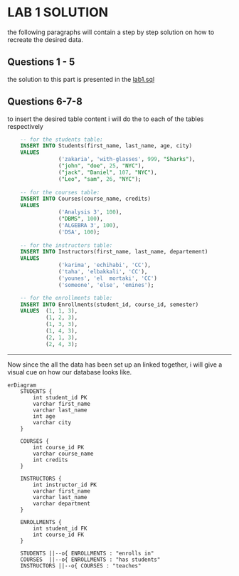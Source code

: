 # LAB 1 SOLUTION

the following paragraphs will contain a step by step solution on how to recreate the desired data.

## Questions 1 - 5 
the solution to this part is presented in the [lab1.sql](https://github.com/zakaria-with-glasses/DBMS_labs/blob/main/lab1.sql)

## Questions 6-7-8
to insert the desired table content i will do the to each of the tables respectively
```sql
	-- for the students table:
	INSERT INTO Students(first_name, last_name, age, city)
	VALUES
				('zakaria', 'with-glasses', 999, "Sharks"),
				("john", "doe", 25, "NYC"),
				("jack", "Daniel", 107, "NYC"),
				("Leo", "sam", 26, "NYC");
	
	-- for the courses table:
	INSERT INTO Courses(course_name, credits)
	VALUES
				('Analysis 3', 100),
				("DBMS", 100),
				('ALGEBRA 3', 100),
				('DSA', 100);
	
	-- for the instructors table:
	INSERT INTO Instructors(first_name, last_name, departement) 
	VALUES 
				('karima', 'echihabi', 'CC'), 
				('taha', 'elbakkali', 'CC'), 
				('younes', 'el  mortaki', 'CC')
				('someone', 'else', 'emines');

	-- for the enrollments table:
	INSERT INTO Enrollments(student_id, course_id, semester)
	VALUES	(1, 1, 3),
			(1, 2, 3),
			(1, 3, 3),
			(1, 4, 3),
			(2, 1, 3),
			(2, 4, 3);
```
---
Now since the all the data has been set up an linked together, 
i will give a visual cue on how our database looks like.
```mermaid
erDiagram
    STUDENTS {
        int student_id PK
        varchar first_name
        varchar last_name
        int age
        varchar city
    }

    COURSES {
        int course_id PK
        varchar course_name
        int credits
    }

    INSTRUCTORS {
        int instructor_id PK
        varchar first_name
        varchar last_name
        varchar department
    }

    ENROLLMENTS {
        int student_id FK
        int course_id FK
    }

    STUDENTS ||--o{ ENROLLMENTS : "enrolls in"
    COURSES  ||--o{ ENROLLMENTS : "has students"
    INSTRUCTORS ||--o{ COURSES : "teaches" 

```


